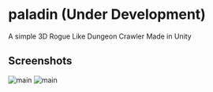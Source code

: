 # paladin (Under Development)
A simple 3D Rogue Like Dungeon Crawler Made in Unity 
## Screenshots

![main](Readme/src1.png)
![main](Readme/src2.png)
